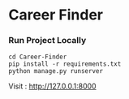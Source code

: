 # Career Finder

### Run Project Locally 

```
cd Career-Finder
pip install -r requirements.txt
python manage.py runserver

```

Visit : http://127.0.0.1:8000
